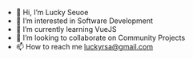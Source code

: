- 👋 Hi, I’m Lucky Seuoe
- 👀 I’m interested in Software Development
- 🌱 I’m currently learning VueJS
- 💞️ I’m looking to collaborate on Community Projects
- 📫 How to reach me luckyrsa@gmail.com

<!---
luckyrsa/luckyrsa is a ✨ special ✨ repository because its `README.md` (this file) appears on your GitHub profile.
You can click the Preview link to take a look at your changes.
--->
